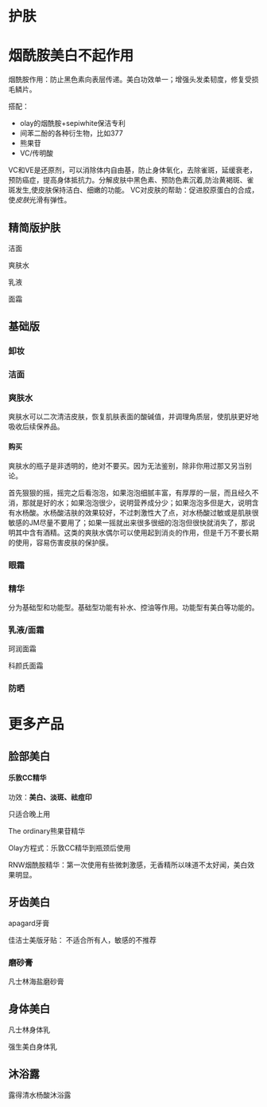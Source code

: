 # 护肤

# 烟酰胺美白不起作用

烟酰胺作用：防止黑色素向表层传递。美白功效单一；增强头发柔韧度，修复受损毛鳞片。

搭配：

* olay的烟酰胺+sepiwhite保洁专利
* 间苯二酚的各种衍生物，比如377 
* 熊果苷
* VC/传明酸

VC和VE是还原剂，可以消除体内自由基，防止身体氧化，去除雀斑，延缓衰老，预防癌症，提高身体抵抗力。分解皮肤中黑色素、预防色素沉着,防治黄褐斑、雀斑发生,使皮肤保持洁白、细嫩的功能。 VC对皮肤的帮助：促进胶原蛋白的合成，使*皮肤*光滑有弹性。

## 精简版护肤

洁面

爽肤水

乳液

面霜



## 基础版

### 卸妆

### 洁面

### 爽肤水

爽肤水可以二次清洁皮肤，恢复肌肤表面的酸碱值，并调理角质层，使肌肤更好地吸收后续保养品。

#### 购买

爽肤水的瓶子是非透明的，绝对不要买。因为无法鉴别，除非你用过那又另当别论。

 

首先狠狠的摇，摇完之后看泡泡，如果泡泡细腻丰富，有厚厚的一层，而且经久不消，那就是好的水；如果泡泡很少，说明营养成分少；如果泡泡多但是大，说明含有水杨酸。水杨酸洁肤的效果较好，不过刺激性大了点，对水杨酸过敏或是肌肤很敏感的JM尽量不要用了；如果一摇就出来很多很细的泡泡但很快就消失了，那说明其中含有酒精。这类的爽肤水偶尔可以使用起到消炎的作用，但是千万不要长期的使用，容易伤害皮肤的保护膜。 

### 眼霜

### 精华

分为基础型和功能型。基础型功能有补水、控油等作用。功能型有美白等功能的。

### 乳液/面霜

珂润面霜

科颜氏面霜

### 防晒



# 更多产品

## 脸部美白

#### 乐敦CC精华

功效：**美白、淡斑、祛痘印**

只适合晚上用



The ordinary熊果苷精华

Olay方程式：乐敦CC精华到瓶颈后使用

RNW烟酰胺精华：第一次使用有些微刺激感，无香精所以味道不太好闻，美白效果明显。

## 牙齿美白

apagard牙膏

佳洁士美版牙贴： 不适合所有人，敏感的不推荐

### 磨砂膏

凡士林海盐磨砂膏

## 身体美白

凡士林身体乳

强生美白身体乳

## 沐浴露

露得清水杨酸沐浴露